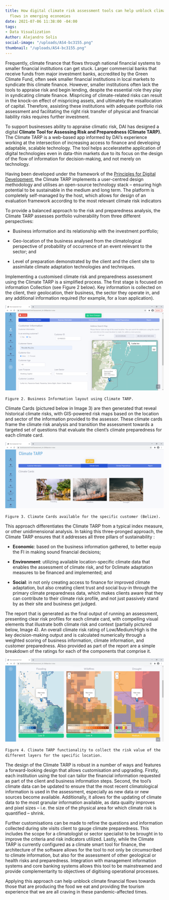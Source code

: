 ```yaml
---
title: How digital climate risk assessment tools can help unblock climate finance
  flows in emerging economies
date: 2021-07-06 11:38:00 -04:00
tags:
- Data Visualization
Author: Alejandro Solis
social-image: "/uploads/AS4-bc3155.png"
thumbnail: "/uploads/AS4-bc3155.png"
---
```


Frequently, climate finance that flows through national financial systems to smaller financial institutions can get stuck. Larger commercial banks that receive funds from major investment banks, accredited by the Green Climate Fund, often seek smaller financial institutions in local markets to syndicate this climate finance.  However, smaller institutions often lack the tools to appraise risk and begin lending, despite the essential role they play in syndicating climate finance. Mispricing of climate-related risks can result in the knock-on effect of mispricing assets, and ultimately the misallocation of capital. Therefore, assisting these institutions with adequate portfolio risk assessment and facilitating the right risk transfer of physical and financial liability risks requires further investment.

<!--more-->

To support businesses ability to appraise climatic risk, DAI has designed a digital **Climate Tool for Assessing Risk and Preparedness (Climate TARP).** The Climate TARP is a web-based app informed by DAI’s experience working at the intersection of increasing access to finance and developing adaptable, scalable technology. The tool helps acceleratethe application of digital technologies even in data-thin markets due to its focus on the design of the flow of information for decision-making, and not merely on technology.

Having been developed under the framework of the [Principles for Digital Development](https://digitalprinciples.org/), the Climate TARP implements a user-centred design methodology and utilises an open-source technology stack – ensuring high potential to be sustainable in the medium and long term. The platform is completely self-managed by the host, which allows for design of an evaluation framework according to the most relevant climate risk indicators

To provide a balanced approach to the risk and preparedness analysis, the Climate TARP assesses portfolio vulnerability from three different perspectives:

* Business information and its relationship with the investment portfolio;

* Geo-location of the business analysed from the climatological perspective of probability of occurrence of an event relevant to the sector; and

* Level of preparation demonstrated by the client and the client site to assimilate climate adaptation technologies and techniques.

Implementing a customised climate risk and preparedness assessment using the Climate TARP is a simplified process. The first stage is focused on information Collection (see Figure 2 below). Key information is collected on the client, their geolocation, their business, the sector they operate in, and any additional information required (for example, for a loan application).

![AS2.png](/uploads/AS2.png)

`Figure 2. Business Information layout using Climate TARP.`

Climate Cards (pictured below in Image 3) are then generated that reveal historical climate risks, with GIS-powered risk maps based on the location and sector of the information provided to the assessor. These climate cards frame the climate risk analysis and transition the assessment towards a targeted set of questions that evaluate the client’s climate preparedness for each climate card.

![AS3.png](/uploads/AS3.png)

`Figure 3. Climate Cards available for the specific customer (Belize).`

This approach differentiates the Climate TARP from a typical index measure, or other unidimensional analysis. In taking this three-pronged approach, the Climate TARP ensures that it addresses all three pillars of sustainability :

* **Economic**: based on the business information gathered, to better equip the FI in making sound financial decisions;

* **Environment**: utilizing available location-specific climate data that enables the assessment of climate risk, and for 0climate adaptation measures to be financed and implemented; and

* **Social**: in not only creating access to finance for improved climate adaptation, but also creating client trust and social buy-in through the primary climate preparedness data, which makes clients aware that they can contribute to their climate risk profile, and not just passively stand by as their site and business get judged.

The report that is generated as the final output of running an assessment, presenting clear risk profiles for each climate card, with compelling visual elements that illustrate both climate risk and context (partially pictured below, Image 4). An overall climate risk rating of Low/Medium/High is the key decision-making output and is calculated numerically through a weighted scoring of business information, climate information, and customer preparedness. Also provided as part of the report are a simple breakdown of the ratings for each of the components that comprise it.

![AS4.png](/uploads/AS4.png)

`Figure 4. Climate TARP functionality to collect the risk value of the different layers for the specific location.`

The design of the Climate TARP is robust in a number of ways and features a forward-looking design that allows customisation and upgrading. Firstly, each institution using the tool can tailor the financial information requested as part of the client and business information steps. Second, the tool’s climate data can be updated to ensure that the most recent climatological information is used in the assessment, especially as new data or new sources become available. Additionally, it allows for the updating of climate data to the most granular information available, as data quality improves and pixel sizes – i.e. the size of the physical area for which climate risk is quantified – shrink. 

Further customisations can be made to refine the questions and information collected during site visits client to gauge climate preparedness. This includes the scope for a climatologist or sector specialist to be brought in to improve the criteria and risk indicators utilized. Lastly, while the Climate TARP is currently configured as a climate smart tool for finance, the architecture of the software allows for the tool to not only be circumscribed to climate information, but also for the assessment of other geological or health risks and preparedness. Integration with management information systems and core banking systems allows this tool to be mainstreamed and provide complementarity to objectives of digitising operational processes.

Applying this approach can help unblock climate financial flows towards those that are producing the food we eat and providing the tourism experience that we are all craving in these pandemic-affected times.